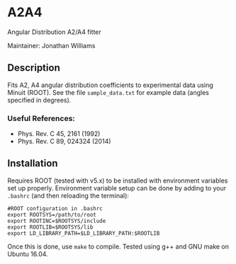 # A2A4

Angular Distribution A2/A4 fitter

Maintainer: Jonathan Williams

## Description

Fits A2, A4 angular distribution coefficients to experimental data using Minuit (ROOT).  See the file `sample_data.txt` for example data (angles specified in degrees).

### Useful References: 

* Phys. Rev. C 45, 2161 (1992)
* Phys. Rev. C 89, 024324 (2014)

## Installation

Requires ROOT (tested with v5.x) to be installed with environment variables set up properly.  Environment variable setup can be done by adding to your `.bashrc` (and then reloading the terminal):

```
#ROOT configuration in .bashrc
export ROOTSYS=/path/to/root
export ROOTINC=$ROOTSYS/include
export ROOTLIB=$ROOTSYS/lib
export LD_LIBRARY_PATH=$LD_LIBRARY_PATH:$ROOTLIB
```

Once this is done, use `make` to compile.  Tested using g++ and GNU make on Ubuntu 16.04.

